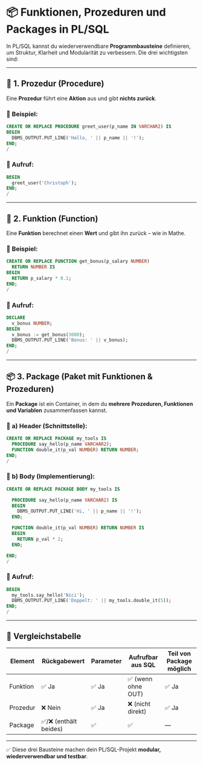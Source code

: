 # 📦 Funktionen, Prozeduren und Packages in PL/SQL

In PL/SQL kannst du wiederverwendbare **Programmbausteine** definieren, um Struktur, Klarheit und Modularität zu verbessern. Die drei wichtigsten sind:

---

## 🔹 1. Prozedur (Procedure)

Eine **Prozedur** führt eine **Aktion** aus und gibt **nichts zurück**.

### 🧪 Beispiel:

```sql
CREATE OR REPLACE PROCEDURE greet_user(p_name IN VARCHAR2) IS
BEGIN
  DBMS_OUTPUT.PUT_LINE('Hallo, ' || p_name || '!');
END;
/
```

### 🔄 Aufruf:

```sql
BEGIN
  greet_user('Christoph');
END;
/
```

---

## 🔸 2. Funktion (Function)

Eine **Funktion** berechnet einen **Wert** und gibt ihn zurück – wie in Mathe.

### 🧪 Beispiel:

```sql
CREATE OR REPLACE FUNCTION get_bonus(p_salary NUMBER)
  RETURN NUMBER IS
BEGIN
  RETURN p_salary * 0.1;
END;
/
```

### 🔄 Aufruf:

```sql
DECLARE
  v_bonus NUMBER;
BEGIN
  v_bonus := get_bonus(3000);
  DBMS_OUTPUT.PUT_LINE('Bonus: ' || v_bonus);
END;
/
```

---

## 📦 3. Package (Paket mit Funktionen & Prozeduren)

Ein **Package** ist ein Container, in dem du **mehrere Prozeduren, Funktionen und Variablen** zusammenfassen kannst.

### 🧩 a) Header (Schnittstelle):

```sql
CREATE OR REPLACE PACKAGE my_tools IS
  PROCEDURE say_hello(p_name VARCHAR2);
  FUNCTION double_it(p_val NUMBER) RETURN NUMBER;
END;
/
```

### 🔧 b) Body (Implementierung):

```sql
CREATE OR REPLACE PACKAGE BODY my_tools IS

  PROCEDURE say_hello(p_name VARCHAR2) IS
  BEGIN
    DBMS_OUTPUT.PUT_LINE('Hi, ' || p_name || '!');
  END;

  FUNCTION double_it(p_val NUMBER) RETURN NUMBER IS
  BEGIN
    RETURN p_val * 2;
  END;

END;
/
```

### 🔄 Aufruf:

```sql
BEGIN
  my_tools.say_hello('Nici');
  DBMS_OUTPUT.PUT_LINE('Doppelt: ' || my_tools.double_it(5));
END;
/
```

---

## 📘 Vergleichstabelle

| Element     | Rückgabewert | Parameter | Aufrufbar aus SQL | Teil von Package möglich |
|-------------|---------------|-----------|--------------------|---------------------------|
| Funktion    | ✅ Ja         | ✅ Ja     | ✅ (wenn ohne OUT) | ✅ Ja                     |
| Prozedur    | ❌ Nein       | ✅ Ja     | ❌ (nicht direkt)  | ✅ Ja                     |
| Package     | ✅/❌ (enthält beides) | ✅ | ✅                 | —                         |

---

✅ Diese drei Bausteine machen dein PL/SQL-Projekt **modular, wiederverwendbar und testbar**.

